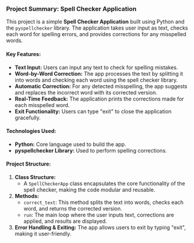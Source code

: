 ### Project Summary: Spell Checker Application

This project is a simple **Spell Checker Application** built using Python and the `pyspellchecker` library. The application takes user input as text, checks each word for spelling errors, and provides corrections for any misspelled words.

#### Key Features:
- **Text Input:** Users can input any text to check for spelling mistakes.
- **Word-by-Word Correction:** The app processes the text by splitting it into words and checking each word using the spell checker library.
- **Automatic Correction:** For any detected misspelling, the app suggests and replaces the incorrect word with its corrected version.
- **Real-Time Feedback:** The application prints the corrections made for each misspelled word.
- **Exit Functionality:** Users can type "exit" to close the application gracefully.

#### Technologies Used:
- **Python:** Core language used to build the app.
- **pyspellchecker Library:** Used to perform spelling corrections.

#### Project Structure:
1. **Class Structure:** 
   - A `SpellCheckerApp` class encapsulates the core functionality of the spell checker, making the code modular and reusable.
2. **Methods:**
   - `correct_text`: This method splits the text into words, checks each word, and returns the corrected version.
   - `run`: The main loop where the user inputs text, corrections are applied, and results are displayed.
3. **Error Handling & Exiting:** The app allows users to exit by typing "exit", making it user-friendly.
